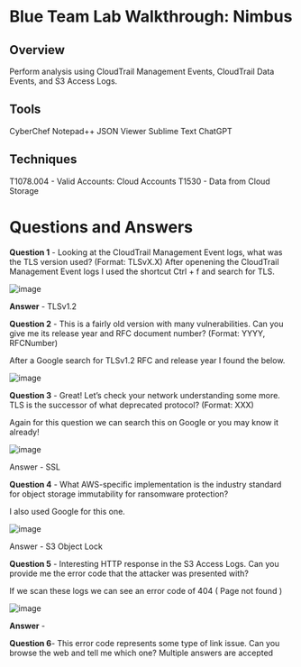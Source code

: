 # Blue Team Lab Walkthrough: Nimbus

## **Overview**
Perform analysis using CloudTrail Management Events, CloudTrail Data Events, and S3 Access Logs.

## **Tools**
CyberChef
Notepad++
JSON Viewer
Sublime Text 
ChatGPT

## **Techniques**
T1078.004 - Valid Accounts: Cloud Accounts
T1530 - Data from Cloud Storage


# Questions and Answers

**Question 1** - Looking at the CloudTrail Management Event logs, what was the TLS version used? (Format: TLSvX.X)
After openening the CloudTrail Management Event logs I used the shortcut Ctrl + f and search for TLS. 

![image](https://github.com/user-attachments/assets/1771caee-1fbd-4675-a8f1-ce896fcde828)

**Answer** - TLSv1.2


**Question 2** - This is a fairly old version with many vulnerabilities. Can you give me its release year and RFC document number? (Format: YYYY, RFCNumber)

After a Google search for TLSv1.2 RFC and release year I found the below. 

![image](https://github.com/user-attachments/assets/0518b877-9cdb-4081-abde-48f12201e127)



**Question 3** - Great! Let’s check your network understanding some more. TLS is the successor of what deprecated protocol? (Format: XXX)

Again for this question we can search this on Google or you may know it already!

![image](https://github.com/user-attachments/assets/d6137fd7-9488-440f-b2a2-6502700c770a)

Answer - SSL

**Question 4** - What AWS-specific implementation is the industry standard for object storage immutability for ransomware protection? 

I also used Google for this one. 

![image](https://github.com/user-attachments/assets/c18172d4-3244-43dd-9632-0413b8055cd6)

Answer - S3 Object Lock


**Question 5** - Interesting HTTP response in the S3 Access Logs. Can you provide me the error code that the attacker was presented with?

If we scan these logs we can see an error code of 404 ( Page not found ) 

![image](https://github.com/user-attachments/assets/38f2b534-eceb-42e0-8fe9-96401e817a09)

**Answer** - 


**Question 6**- This error code represents some type of link issue. Can you browse the web and tell me which one? Multiple answers are accepted 










